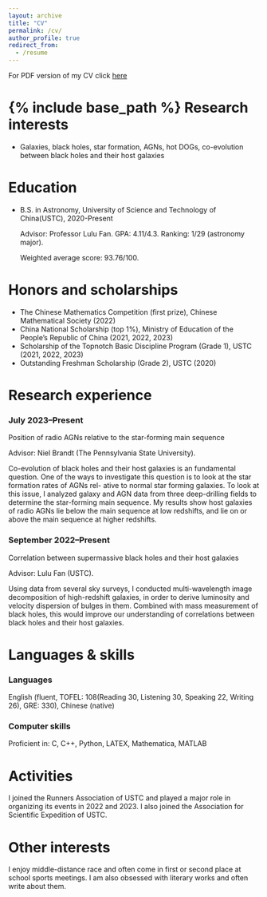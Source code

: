 ```yaml
---
layout: archive
title: "CV"
permalink: /cv/
author_profile: true
redirect_from:
  - /resume
---
```

For PDF version of my CV click [here](http://home.ustc.edu.cn/~hoglin/)


{% include base_path %}
Research interests
======
* Galaxies, black holes, star formation, AGNs, hot DOGs, co-evolution between black
  holes and their host galaxies

Education
======
* B.S. in Astronomy, University of Science and Technology of China(USTC), 2020-Present


  Advisor: Professor Lulu Fan. GPA: 4.11/4.3. Ranking: 1/29 (astronomy major).
  
  
  Weighted average score: 93.76/100.

Honors and scholarships
======
* The Chinese Mathematics Competition (first prize), Chinese Mathematical Society (2022)
* China National Scholarship (top 1%), Ministry of Education of the People’s Republic
of China (2021, 2022, 2023)
* Scholarship of the Topnotch Basic Discipline Program (Grade 1), USTC (2021, 2022, 2023)
* Outstanding Freshman Scholarship (Grade 2), USTC (2020)

Research experience
======
### July 2023–Present
Position of radio AGNs relative to the star-forming main sequence


Advisor: Niel Brandt (The Pennsylvania State University).


Co-evolution of black holes and their host galaxies is an fundamental question. One of
the ways to investigate this question is to look at the star formation rates of AGNs rel-
ative to normal star forming galaxies. To look at this issue, I analyzed galaxy and AGN
data from three deep-drilling fields to determine the star-forming main sequence. My
results show host galaxies of radio AGNs lie below the main sequence at low redshifts,
and lie on or above the main sequence at higher redshifts.

### September 2022–Present
Correlation between supermassive black holes and their host galaxies


Advisor: Lulu Fan (USTC).


Using data from several sky surveys, I conducted multi-wavelength image decomposition of high-redshift galaxies, in order to derive luminosity and velocity dispersion of bulges in them. Combined with mass measurement of black holes, this would improve our understanding of correlations between black holes and their host galaxies.
  
Languages & skills
======
### Languages
English (fluent, TOFEL: 108(Reading 30, Listening 30, Speaking 22, Writing 26), GRE:
330), Chinese (native)


### Computer skills
Proficient in: C, C++, Python, LATEX, Mathematica, MATLAB

Activities
======
I joined the Runners Association of USTC and played a major role in organizing its
events in 2022 and 2023. I also joined the Association for Scientific Expedition of USTC.

Other interests
======
I enjoy middle-distance race and often come in first or second place at school sports
meetings. I am also obsessed with literary works and often write about them.
